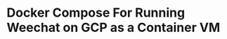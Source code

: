 Docker Compose For Running Weechat on GCP as a Container VM
===========================================================
